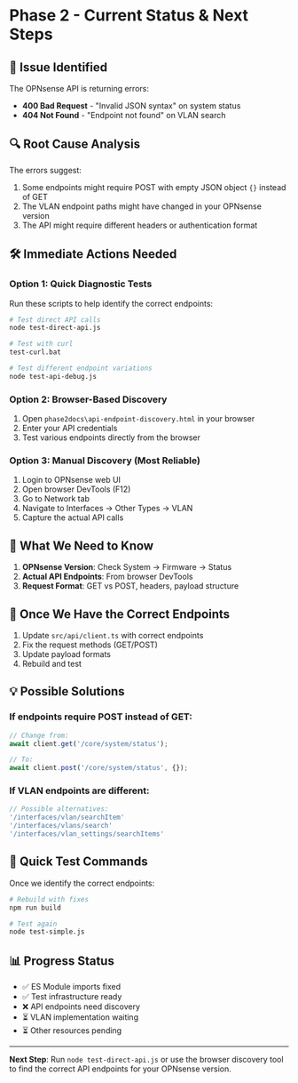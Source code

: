 # Phase 2 - Current Status & Next Steps

## 🚨 Issue Identified

The OPNsense API is returning errors:
- **400 Bad Request** - "Invalid JSON syntax" on system status
- **404 Not Found** - "Endpoint not found" on VLAN search

## 🔍 Root Cause Analysis

The errors suggest:
1. Some endpoints might require POST with empty JSON object `{}` instead of GET
2. The VLAN endpoint paths might have changed in your OPNsense version
3. The API might require different headers or authentication format

## 🛠️ Immediate Actions Needed

### Option 1: Quick Diagnostic Tests
Run these scripts to help identify the correct endpoints:

```bash
# Test direct API calls
node test-direct-api.js

# Test with curl
test-curl.bat

# Test different endpoint variations
node test-api-debug.js
```

### Option 2: Browser-Based Discovery
1. Open `phase2docs\api-endpoint-discovery.html` in your browser
2. Enter your API credentials
3. Test various endpoints directly from the browser

### Option 3: Manual Discovery (Most Reliable)
1. Login to OPNsense web UI
2. Open browser DevTools (F12)
3. Go to Network tab
4. Navigate to Interfaces → Other Types → VLAN
5. Capture the actual API calls

## 📝 What We Need to Know

1. **OPNsense Version**: Check System → Firmware → Status
2. **Actual API Endpoints**: From browser DevTools
3. **Request Format**: GET vs POST, headers, payload structure

## 🔧 Once We Have the Correct Endpoints

1. Update `src/api/client.ts` with correct endpoints
2. Fix the request methods (GET/POST)
3. Update payload formats
4. Rebuild and test

## 💡 Possible Solutions

### If endpoints require POST instead of GET:
```javascript
// Change from:
await client.get('/core/system/status');

// To:
await client.post('/core/system/status', {});
```

### If VLAN endpoints are different:
```javascript
// Possible alternatives:
'/interfaces/vlan/searchItem'
'/interfaces/vlans/search'
'/interfaces/vlan_settings/searchItems'
```

## 🚀 Quick Test Commands

Once we identify the correct endpoints:

```bash
# Rebuild with fixes
npm run build

# Test again
node test-simple.js
```

## 📊 Progress Status

- ✅ ES Module imports fixed
- ✅ Test infrastructure ready
- ❌ API endpoints need discovery
- ⏳ VLAN implementation waiting
- ⏳ Other resources pending

---

**Next Step**: Run `node test-direct-api.js` or use the browser discovery tool to find the correct API endpoints for your OPNsense version.
